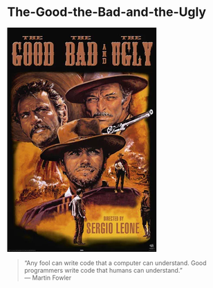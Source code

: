 # The-Good-the-Bad-and-the-Ugly

![The Good the Bad and the Ugly](the_good_the_bad_and_the_ugly.png)  


> “Any fool can write code that a computer can understand. Good programmers write code that humans can understand.”  
― Martin Fowler 
